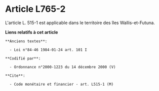 # Article L765-2

L'article L. 515-1 est applicable dans le territoire des îles Wallis-et-Futuna.

**Liens relatifs à cet article**

	**Anciens textes**:

	  - Loi n°84-46 1984-01-24 art. 101 I

	**Codifié par**:

	  - Ordonnance n°2000-1223 du 14 décembre 2000 (V)

	**Cite**:

	  - Code monétaire et financier - art. L515-1 (M)
